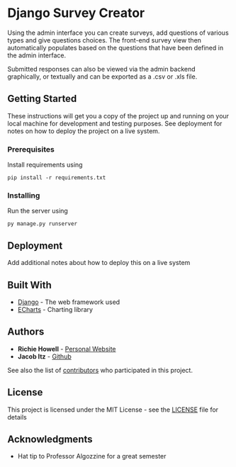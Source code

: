 # Django Survey Creator

Using the admin interface you can create surveys, add questions of various types and give questions choices. The front-end survey view then automatically populates based on the questions that have been defined in the admin interface.

Submitted responses can also be viewed via the admin backend graphically, or textually and can be exported as a .csv or .xls file.

## Getting Started

These instructions will get you a copy of the project up and running on your local machine for development and testing purposes. See deployment for notes on how to deploy the project on a live system.

### Prerequisites

Install requirements using 
```
pip install -r requirements.txt
```

### Installing

Run the server using

```
py manage.py runserver
```




## Deployment

Add additional notes about how to deploy this on a live system

## Built With

* [Django](https://www.djangoproject.com/) - The web framework used
* [ECharts](https://ecomfe.github.io/echarts-doc/public/en/index.html) - Charting library

## Authors

* **Richie Howell** - [Personal Website](https://richiehowell.com/)
* **Jacob Itz** - [Github](https://github.com/JcobItz/)

See also the list of [contributors](https://github.com/JcobItz/Django-Capping/graphs/contributors) who participated in this project.

## License

This project is licensed under the MIT License - see the [LICENSE](LICENSE) file for details

## Acknowledgments

* Hat tip to Professor Algozzine for a great semester
